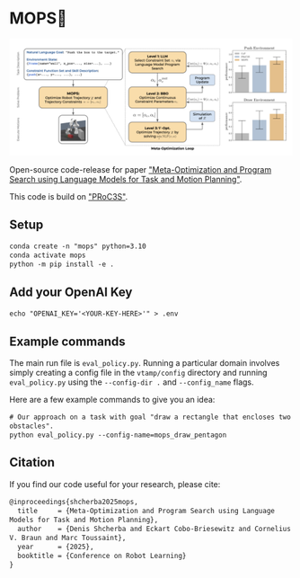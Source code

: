 # MOPS🐶

![](media/visabs.png)

Open-source code-release for paper ["Meta-Optimization and Program Search using Language Models for Task and Motion Planning"](https://arxiv.org/abs/2505.03725).

This code is build on ["PRoC3S"](https://github.com/Learning-and-Intelligent-Systems/proc3s).

## Setup
```
conda create -n "mops" python=3.10
conda activate mops
python -m pip install -e .
```

## Add your OpenAI Key

```
echo "OPENAI_KEY='<YOUR-KEY-HERE>'" > .env
```

## Example commands
The main run file is `eval_policy.py`. Running a particular domain involves simply creating a config file in the `vtamp/config` directory and running `eval_policy.py` using the `--config-dir .` and `--config_name` flags.

Here are a few example commands to give you an idea:

```
# Our approach on a task with goal "draw a rectangle that encloses two obstacles".
python eval_policy.py --config-name=mops_draw_pentagon

```

## Citation

If you find our code useful for your research, please cite:
```
@inproceedings{shcherba2025mops,
  title     = {Meta-Optimization and Program Search using Language Models for Task and Motion Planning}, 
  author    = {Denis Shcherba and Eckart Cobo-Briesewitz and Cornelius V. Braun and Marc Toussaint},
  year      = {2025},
  booktitle = {Conference on Robot Learning}
}
```
